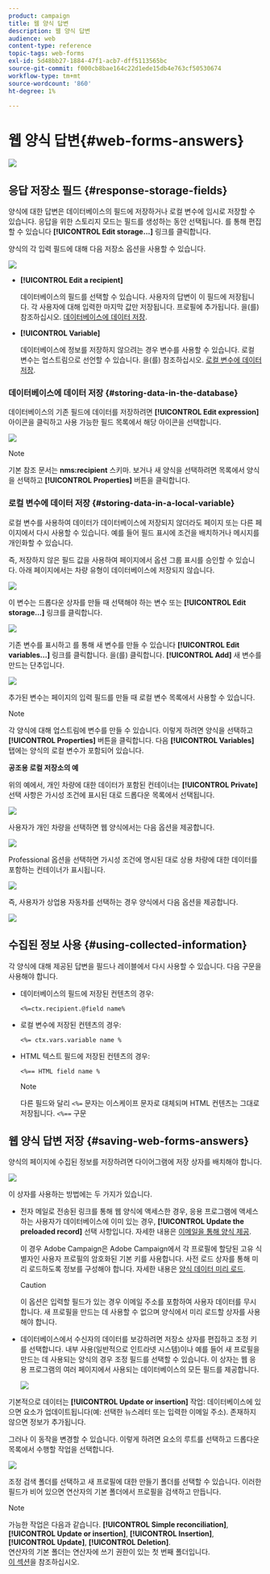 ```yaml
---
product: campaign
title: 웹 양식 답변
description: 웹 양식 답변
audience: web
content-type: reference
topic-tags: web-forms
exl-id: 5d48bb27-1884-47f1-acb7-dff5113565bc
source-git-commit: f000cb8bae164c22d1ede15db4e763cf50530674
workflow-type: tm+mt
source-wordcount: '860'
ht-degree: 1%

---
```


# 웹 양식 답변{#web-forms-answers}

![](../../assets/common.svg)

## 응답 저장소 필드 {#response-storage-fields}

양식에 대한 답변은 데이터베이스의 필드에 저장하거나 로컬 변수에 임시로 저장할 수 있습니다. 응답을 위한 스토리지 모드는 필드를 생성하는 동안 선택됩니다. 를 통해 편집할 수 있습니다 **[!UICONTROL Edit storage...]** 링크를 클릭합니다.

양식의 각 입력 필드에 대해 다음 저장소 옵션을 사용할 수 있습니다.

![](assets/s_ncs_admin_survey_select_storage.png)

* **[!UICONTROL Edit a recipient]**

   데이터베이스의 필드를 선택할 수 있습니다. 사용자의 답변이 이 필드에 저장됩니다. 각 사용자에 대해 입력한 마지막 값만 저장됩니다. 프로필에 추가됩니다. 을(를) 참조하십시오. [데이터베이스에 데이터 저장](#storing-data-in-the-database).

* **[!UICONTROL Variable]**

   데이터베이스에 정보를 저장하지 않으려는 경우 변수를 사용할 수 있습니다. 로컬 변수는 업스트림으로 선언할 수 있습니다. 을(를) 참조하십시오. [로컬 변수에 데이터 저장](#storing-data-in-a-local-variable).

### 데이터베이스에 데이터 저장 {#storing-data-in-the-database}

데이터베이스의 기존 필드에 데이터를 저장하려면 **[!UICONTROL Edit expression]** 아이콘을 클릭하고 사용 가능한 필드 목록에서 해당 아이콘을 선택합니다.

![](assets/s_ncs_admin_survey_storage_type1.png)

>[!NOTE]
>
>기본 참조 문서는 **nms:recipient** 스키마. 보거나 새 양식을 선택하려면 목록에서 양식을 선택하고 **[!UICONTROL Properties]** 버튼을 클릭합니다.

### 로컬 변수에 데이터 저장 {#storing-data-in-a-local-variable}

로컬 변수를 사용하여 데이터가 데이터베이스에 저장되지 않더라도 페이지 또는 다른 페이지에서 다시 사용할 수 있습니다. 예를 들어 필드 표시에 조건을 배치하거나 메시지를 개인화할 수 있습니다.

즉, 저장하지 않은 필드 값을 사용하여 페이지에서 옵션 그룹 표시를 승인할 수 있습니다. 아래 페이지에서는 차량 유형이 데이터베이스에 저장되지 않습니다.

![](assets/s_ncs_admin_survey_no_storage_variable.png)

이 변수는 드롭다운 상자를 만들 때 선택해야 하는 변수 또는 **[!UICONTROL Edit storage...]** 링크를 클릭합니다.

![](assets/s_ncs_admin_survey_no_storage_variable2.png)

기존 변수를 표시하고 를 통해 새 변수를 만들 수 있습니다 **[!UICONTROL Edit variables...]** 링크를 클릭합니다. 을(를) 클릭합니다. **[!UICONTROL Add]** 새 변수를 만드는 단추입니다.

![](assets/s_ncs_admin_survey_add_a_variable.png)

추가된 변수는 페이지의 입력 필드를 만들 때 로컬 변수 목록에서 사용할 수 있습니다.

>[!NOTE]
>
>각 양식에 대해 업스트림에 변수를 만들 수 있습니다. 이렇게 하려면 양식을 선택하고 **[!UICONTROL Properties]** 버튼을 클릭합니다. 다음 **[!UICONTROL Variables]** 탭에는 양식의 로컬 변수가 포함되어 있습니다.

**공조용 로컬 저장소의 예**

위의 예에서, 개인 차량에 대한 데이터가 포함된 컨테이너는 **[!UICONTROL Private]** 선택 사항은 가시성 조건에 표시된 대로 드롭다운 목록에서 선택됩니다.

![](assets/s_ncs_admin_survey_add_a_condition.png)

사용자가 개인 차량을 선택하면 웹 양식에서는 다음 옵션을 제공합니다.

![](assets/s_ncs_admin_survey_no_storage_conda.png)

Professional 옵션을 선택하면 가시성 조건에 명시된 대로 상용 차량에 대한 데이터를 포함하는 컨테이너가 표시됩니다.

![](assets/s_ncs_admin_survey_view_a_condition.png)

즉, 사용자가 상업용 자동차를 선택하는 경우 양식에서 다음 옵션을 제공합니다.

![](assets/s_ncs_admin_survey_no_storage_condb.png)

## 수집된 정보 사용 {#using-collected-information}

각 양식에 대해 제공된 답변을 필드나 레이블에서 다시 사용할 수 있습니다. 다음 구문을 사용해야 합니다.

* 데이터베이스의 필드에 저장된 컨텐츠의 경우:

   ```
   <%=ctx.recipient.@field name%
   ```

* 로컬 변수에 저장된 컨텐츠의 경우:

   ```
   <%= ctx.vars.variable name %
   ```

* HTML 텍스트 필드에 저장된 컨텐츠의 경우:

   ```
   <%== HTML field name %
   ```

   >[!NOTE]
   >
   >다른 필드와 달리 `<%=` 문자는 이스케이프 문자로 대체되며 HTML 컨텐츠는 그대로 저장됩니다. `<%==` 구문

## 웹 양식 답변 저장 {#saving-web-forms-answers}

양식의 페이지에 수집된 정보를 저장하려면 다이어그램에 저장 상자를 배치해야 합니다.

![](assets/s_ncs_admin_survey_save_box.png)

이 상자를 사용하는 방법에는 두 가지가 있습니다.

* 전자 메일로 전송된 링크를 통해 웹 양식에 액세스한 경우, 응용 프로그램에 액세스하는 사용자가 데이터베이스에 이미 있는 경우, **[!UICONTROL Update the preloaded record]** 선택 사항입니다. 자세한 내용은 [이메일을 통해 양식 제공](publishing-a-web-form.md#delivering-a-form-via-email).

   이 경우 Adobe Campaign은 Adobe Campaign에서 각 프로필에 할당된 고유 식별자인 사용자 프로필의 암호화된 기본 키를 사용합니다. 사전 로드 상자를 통해 미리 로드하도록 정보를 구성해야 합니다. 자세한 내용은 [양식 데이터 미리 로드](publishing-a-web-form.md#pre-loading-the-form-data).

   >[!CAUTION]
   >
   >이 옵션은 입력할 필드가 있는 경우 이메일 주소를 포함하여 사용자 데이터를 무시합니다. 새 프로필을 만드는 데 사용할 수 없으며 양식에서 미리 로드할 상자를 사용해야 합니다.

* 데이터베이스에서 수신자의 데이터를 보강하려면 저장소 상자를 편집하고 조정 키를 선택합니다. 내부 사용(일반적으로 인트라넷 시스템)이나 예를 들어 새 프로필을 만드는 데 사용되는 양식의 경우 조정 필드를 선택할 수 있습니다. 이 상자는 웹 응용 프로그램의 여러 페이지에서 사용되는 데이터베이스의 모든 필드를 제공합니다.

   ![](assets/s_ncs_admin_survey_save_box_edit.png)

기본적으로 데이터는 **[!UICONTROL Update or insertion]** 작업: 데이터베이스에 있으면 요소가 업데이트됩니다(예: 선택한 뉴스레터 또는 입력한 이메일 주소). 존재하지 않으면 정보가 추가됩니다.

그러나 이 동작을 변경할 수 있습니다. 이렇게 하려면 요소의 루트를 선택하고 드롭다운 목록에서 수행할 작업을 선택합니다.

![](assets/s_ncs_admin_survey_save_operation.png)

조정 검색 폴더를 선택하고 새 프로필에 대한 만들기 폴더를 선택할 수 있습니다. 이러한 필드가 비어 있으면 연산자의 기본 폴더에서 프로필을 검색하고 만듭니다.

>[!NOTE]
>
>가능한 작업은 다음과 같습니다. **[!UICONTROL Simple reconciliation]**, **[!UICONTROL Update or insertion]**, **[!UICONTROL Insertion]**, **[!UICONTROL Update]**, **[!UICONTROL Deletion]**.\
>연산자의 기본 폴더는 연산자에 쓰기 권한이 있는 첫 번째 폴더입니다.\
>[이 섹션](../../platform/using/access-management.md)을 참조하십시오.
